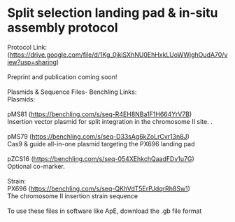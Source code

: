 # Split selection landing pad & in-situ assembly protocol
Protocol Link: (https://drive.google.com/file/d/1Kg_0jkiSXhNU0EhHxkLUoWWjghOudA70/view?usp=sharing) <br />
<br />
Preprint and publication coming soon!<br />
<br />
Plasmids & Sequence Files- Benchling Links: <br />
Plasmids: <br />
<br />
pMS81 (https://benchling.com/s/seq-R4EH8NBa1F1H664YrV7B)<br />
Insertion vector plasmid for split integration in the chromosome II site. . <br />
<br />
pMS79 (https://benchling.com/s/seq-D33sAg6kZoLrCvr13n8J)<br />
Cas9 & guide all-in-one plasmid targeting the PX696 landing pad  <br />
<br />
pZCS16 (https://benchling.com/s/seq-054XEhkchQaadFDv1u7G)<br />
Optional co-marker. <br />
<br />
Strain:
<br />
PX696 (https://benchling.com/s/seq-QKhVdT5ErPJdqrRh8Sw1) <br />
The chromosome II insertion strain sequence <br />
<br />
To use these files in software like ApE, download the .gb file format<br />

